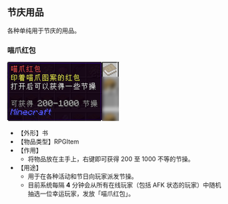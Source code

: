 ## 节庆用品

各种单纯用于节庆的用品。

### 喵爪红包

![喵爪红包](../../assets/images/items/festival/喵爪红包.png)

* 【外形】书
* 【物品类型】RPGItem
* 【作用】
  * 将物品放在主手上，右键即可获得 200 至 1000 不等的节操。
* 【用途】
  * 用于在各种活动和节日向玩家派发节操。
  * 目前系统每隔 **4** 分钟会从所有在线玩家（包括 AFK 状态的玩家）中随机抽选一位幸运玩家，发放「喵爪红包」。